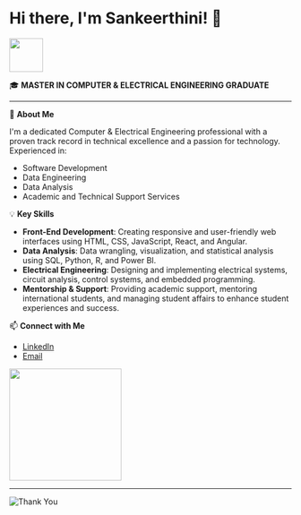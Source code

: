 # Hi there, I'm Sankeerthini! 👋

<img src="https://media.giphy.com/media/hvRJCLFzcasrR4ia7z/giphy.gif" width="60">

🎓 **MASTER IN COMPUTER & ELECTRICAL ENGINEERING GRADUATE**

---

🔧 **About Me**

I'm a dedicated Computer & Electrical Engineering professional with a proven track record in technical excellence and a passion for technology. Experienced in:
- Software Development
- Data Engineering
- Data Analysis
- Academic and Technical Support Services

💡 **Key Skills**

- **Front-End Development**: Creating responsive and user-friendly web interfaces using HTML, CSS, JavaScript, React, and Angular.
- **Data Analysis**: Data wrangling, visualization, and statistical analysis using SQL, Python, R, and Power BI.
- **Electrical Engineering**: Designing and implementing electrical systems, circuit analysis, control systems, and embedded programming.
- **Mentorship & Support**: Providing academic support, mentoring international students, and managing student affairs to enhance student experiences and success.

📫 **Connect with Me**

- [LinkedIn](https://www.linkedin.com/in/sankeerthini-d) 
- [Email](mailto:sankeerthini@gmail.com)

<img src="https://media.giphy.com/media/xUPGcq8h6y4lp0x4pq/giphy.gif" width="200">

---

![Thank You](https://media.giphy.com/media/xT9IgG50Fb7Mi0prBC/giphy.gif)
